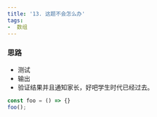 ```yaml
---
title: '13. 这题不会怎么办'
tags:
-  数组
---
```


### 思路
- 测试
- 输出
- 验证结果并且通知家长，好吧学生时代已经过去。

```js
const foo = () => {}
foo();
```